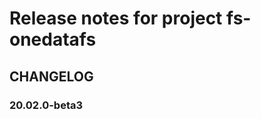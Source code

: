 Release notes for project fs-onedatafs
===================================

CHANGELOG
---------

### 20.02.0-beta3


